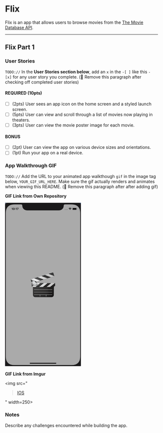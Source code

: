 # Flix

Flix is an app that allows users to browse movies from the [The Movie Database API](http://docs.themoviedb.apiary.io/#).

---

## Flix Part 1

### User Stories
`TODO://` In the **User Stories section below**, add an `x` in the `-[ ]` like this `- [x]` for any user story you complete. (🚫 Remove this paragraph after checking off completed user stories)

#### REQUIRED (10pts)
- [ ] (2pts) User sees an app icon on the home screen and a styled launch screen.
- [ ] (5pts) User can view and scroll through a list of movies now playing in theaters.
- [ ] (3pts) User can view the movie poster image for each movie.

#### BONUS
- [ ] (2pt) User can view the app on various device sizes and orientations.
- [ ] (1pt) Run your app on a real device.

### App Walkthrough GIF
`TODO://` 
Add the URL to your animated app walkthough `gif` in the image tag below, `YOUR_GIF_URL_HERE`. Make sure the gif actually renders and animates when viewing this README. (🚫 Remove this paragraph after after adding gif)

**GIF Link from Own Repository**

<img src="https://github.com/rubydalego/project1/blob/main/grader-task-ios.gif" width=250><br>

**GIF Link from Imgur**

<img src="<blockquote class="imgur-embed-pub" lang="en" data-id="a/guuU5jf"  ><a href="//imgur.com/a/guuU5jf">IOS</a></blockquote><script async src="//s.imgur.com/min/embed.js" charset="utf-8"></script>" width=250><br>

### Notes
Describe any challenges encountered while building the app.
